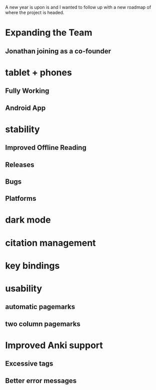 
A new year is upon is and I wanted to follow up with a new roadmap of where the project is headed.


# Expanding the Team



## Jonathan joining as a co-founder
# tablet + phones
## Fully Working
## Android App
# stability
## Improved Offline Reading

## Releases
## Bugs
## Platforms
# dark mode
# citation management
# key bindings
# usability
## automatic pagemarks
## two column pagemarks
# Improved Anki support

## Excessive tags
## Better error messages
